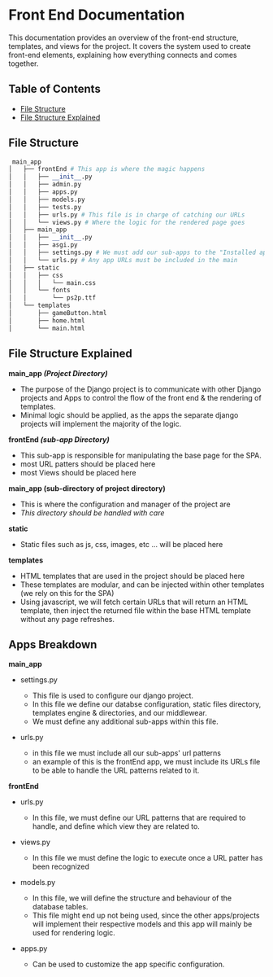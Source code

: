 # Front End Documentation

This documentation provides an overview of the front-end structure, templates, and views for the project. It covers the system used to create front-end elements, explaining how everything connects and comes together.

## Table of Contents

- [File Structure](#file-structure)
- [File Structure Explained](#file-structure-explained)

## File Structure

```python
 main_app
│   ├── frontEnd # This app is where the magic happens
│   │   ├── __init__.py
│   │   ├── admin.py
│   │   ├── apps.py
│   │   ├── models.py
│   │   ├── tests.py
│   │   ├── urls.py # This file is in charge of catching our URLs
│   │   └── views.py # Where the logic for the rendered page goes
│   ├── main_app
│   │   ├── __init__.py
│   │   ├── asgi.py
│   │   ├── settings.py # We must add our sub-apps to the "Installed apps" section
│   │   └── urls.py # Any app URLs must be included in the main
│   ├── static
│   │   ├── css
│   │   │   └── main.css
│   │   └── fonts
│   │       └── ps2p.ttf
│   └── templates
│       ├── gameButton.html
│       ├── home.html
│       └── main.html
```

## File Structure Explained
**main_app *(Project Directory)***
- The purpose of the Django project is to communicate with other Django projects and Apps to control the flow of the front end & the rendering of templates.
- Minimal logic should be applied, as the apps the separate django projects will implement the majority of the logic.

**frontEnd *(sub-app Directory)***
- This sub-app is responsible for manipulating the base page for the SPA.
- most URL patters should be placed here
- most Views should be placed here

**main_app (sub-directory of project directory)**
- This is where the configuration and manager of the project are
- *This directory should be handled with care*

**static**
- Static files such as js, css, images, etc ... will be placed here

**templates**
- HTML templates that are used in the project should be placed here
- These templates are modular, and can be injected within other templates (we rely on this for the SPA)
- Using javascript, we will fetch certain URLs that will return an HTML template, then inject the returned file within the base HTML template without any page refreshes.

## Apps Breakdown
**main_app**
- settings.py
  - This file is used to configure our django project.
  - In this file we define our databse configuration, static files directory, templates engine & directories, and our middlewear.
  - We must define any additional sub-apps within this file.

- urls.py
  - in this file we must include all our sub-apps' url patterns
  - an example of this is the frontEnd app, we must include its URLs file to be able to handle the URL patterns related to it.

**frontEnd**
- urls.py
  - In this file, we must define our URL patterns that are required to handle, and define which view they are related to.

- views.py
  - In this file we must define the logic to execute once a URL patter has been recognized

- models.py
  - In this file, we will define the structure and behaviour of the database tables. 
  - This file might end up not being used, since the other apps/projects will implement their respective models and this app will mainly be used for rendering logic.

- apps.py
  - Can be used to customize the app specific configuration.
